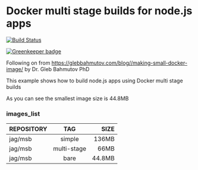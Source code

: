 # Docker multi stage builds for node.js apps
[![Build Status](https://travis-ci.org/jagreehal/docker-multi-stage-build-nodejs.svg)](https://travis-ci.org/jagreehal/docker-multi-stage-build-nodejs)

[![Greenkeeper badge](https://badges.greenkeeper.io/jagreehal/docker-multi-stage-build-nodejs.svg)](https://greenkeeper.io/)

Following on from https://glebbahmutov.com/blog//making-small-docker-image/ by Dr. Gleb Bahmutov PhD

This example shows how to build node.js apps using Docker multi stage builds

As you can see the smallest image size is 44.8MB

### images_list

| REPOSITORY | TAG          |   SIZE |
| ---------- | :---------:  | -----: |
| jag/msb    | simple       |  136MB |
| jag/msb    | multi-stage  |   66MB |
| jag/msb    | bare         | 44.8MB |
